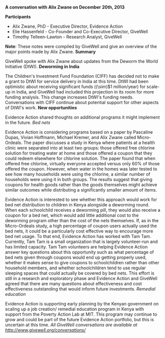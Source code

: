 **A conversation with Alix Zwane on December 20th, 2013**

**Participants**

- Alix Zwane, PhD - Executive Director, Evidence Action
- Elie Hassenfeld - Co-Founder and Co-Executive Director, GiveWell
- Timothy Telleen-Lawton - Research Analyst, GiveWell

**Note**: These notes were compiled by GiveWell and give an overview of the major points made by Alix Zwane. **Summary**

GiveWell spoke with Alix Zwane about updates from the Deworm the World Initiative (DtWI). **Deworming in India**

The Children's Investment Fund Foundation (CIFF) has decided not to make a grant to DtWI for service delivery in India at this time. DtWI had been optimistic about receiving significant funds (\(\sim\)$1 million/year) for scale-up in India, and GiveWell had included this projection in its room for more funding analysis. This change increases DtWI's funding needs. Conversations with CIFF continue about potential support for other aspects of DtWI's work. **New opportunities**

Evidence Action shared thoughts on additional programs it might implement in the future. _Bed nets_

Evidence Action is considering programs based on a paper by Pascaline Dupas, Vivian Hoffmann, Michael Kremer, and Alix Zwane called Micro-Ordeals. The paper discusses a study in Kenya where patients at a health clinic were separated into at least two groups: those offered free chlorine solution for treating water at home and those offered a coupon that they could redeem elsewhere for chlorine solution. The paper found that when offered free chlorine, virtually everyone accepted versus only 60% of those offered the coupon. However, when water in the homes was later tested to see how many households were using the chlorine, a similar number of households were using it in both groups. The results suggest that giving coupons for health goods rather than the goods themselves might achieve similar outcomes while distributing a significantly smaller amount of items.

Evidence Action is interested to see whether this approach would work for bed net distribution to children in Kenya alongside a deworming round. When each schoolchild receives a deworming pill, they would also receive a coupon for a bed net, which would add little additional cost to the deworming program other than the cost of the nets themselves. If, as in the Micro-Ordeals study, a high percentage of coupon users actually used the bed nets, it could be a particularly cost effective way to encourage more bed net usage. To that end, Evidence Action has worked with Tam Tam. Currently, Tam Tam is a small organization that is largely volunteer-run and has limited capacity. Tam Tam volunteers are helping Evidence Action answer key questions about this opportunity such as what percentage of bed nets given through coupons would end up getting properly used, whether it makes sense to give coupons to schoolchildren rather than other household members, and whether schoolchildren tend to use regular sleeping spaces that could actually be covered by bed nets. This effort is still in a research and exploratory phase and Evidence Action and GiveWell agreed that there are many questions about effectiveness and cost effectiveness outstanding that would inform future investments. _Remedial education_

Evidence Action is supporting early planning by the Kenyan government on scaling up a job creation/ remedial education program in Kenya with support from the Poverty Action Lab at MIT. This program may continue to grow and could be part of the future Evidence Action portfolio, but this is uncertain at this time. _All GiveWell conversations are available at http://www.givewell.org/conversations/_